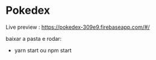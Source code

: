 # Pokedex

Live preview : https://pokedex-309e9.firebaseapp.com/#/

baixar a pasta e rodar:

 - yarn start ou npm start
